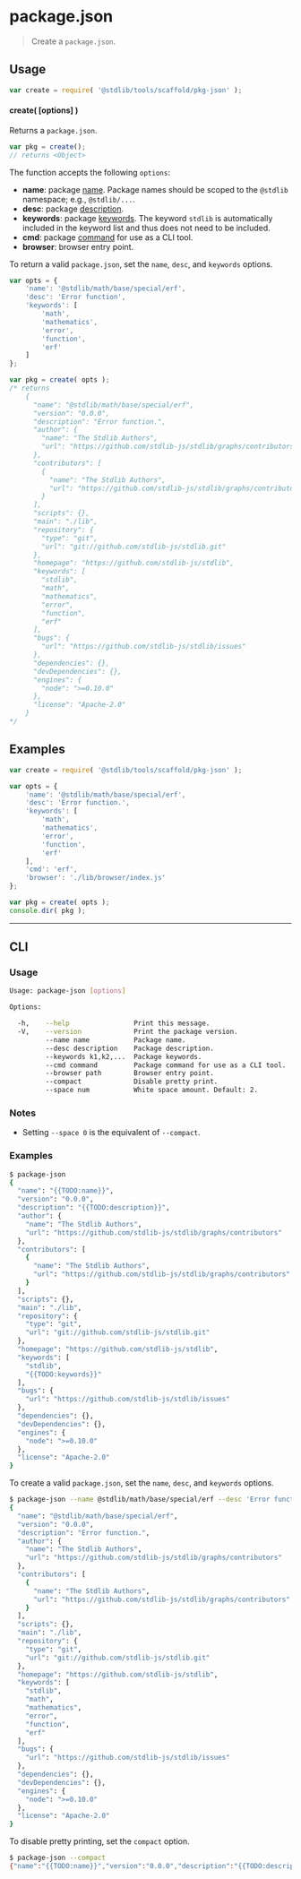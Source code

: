 # package.json

> Create a `package.json`.


<!-- Section to include introductory text. Make sure to keep an empty line after the intro `section` element and another before the `/section` close. -->

<section class="intro">

</section>

<!-- /.intro -->

<!-- Package usage documentation. -->

<section class="usage">

## Usage

``` javascript
var create = require( '@stdlib/tools/scaffold/pkg-json' );
```

#### create( \[options\] )

Returns a `package.json`.

``` javascript
var pkg = create();
// returns <Object>
```

The function accepts the following `options`:

* __name__: package [name][package-name]. Package names should be scoped to the `@stdlib` namespace; e.g., `@stdlib/...`.
* __desc__: package [description][package-description].
* __keywords__: package [keywords][package-keywords]. The keyword `stdlib` is automatically included in the keyword list and thus does not need to be included.
* __cmd__: package [command][package-command] for use as a CLI tool.
* __browser__: browser entry point.

To return a valid `package.json`, set the `name`, `desc`, and `keywords` options.

``` javascript
var opts = {
    'name': '@stdlib/math/base/special/erf',
    'desc': 'Error function',
    'keywords': [
        'math',
        'mathematics',
        'error',
        'function',
        'erf'
    ]
};

var pkg = create( opts );
/* returns
    {
      "name": "@stdlib/math/base/special/erf",
      "version": "0.0.0",
      "description": "Error function.",
      "author": {
        "name": "The Stdlib Authors",
        "url": "https://github.com/stdlib-js/stdlib/graphs/contributors"
      },
      "contributors": [
        {
          "name": "The Stdlib Authors",
          "url": "https://github.com/stdlib-js/stdlib/graphs/contributors"
        }
      ],
      "scripts": {},
      "main": "./lib",
      "repository": {
        "type": "git",
        "url": "git://github.com/stdlib-js/stdlib.git"
      },
      "homepage": "https://github.com/stdlib-js/stdlib",
      "keywords": [
        "stdlib",
        "math",
        "mathematics",
        "error",
        "function",
        "erf"
      ],
      "bugs": {
        "url": "https://github.com/stdlib-js/stdlib/issues"
      },
      "dependencies": {},
      "devDependencies": {},
      "engines": {
        "node": ">=0.10.0"
      },
      "license": "Apache-2.0"
    }
*/
```

</section>

<!-- /.usage -->

<!-- Package usage notes. Make sure to keep an empty line after the `section` element and another before the `/section` close. -->

<section class="notes">

</section>

<!-- /.notes -->

<!-- Package usage examples. -->

<section class="examples">

## Examples

``` javascript
var create = require( '@stdlib/tools/scaffold/pkg-json' );

var opts = {
    'name': '@stdlib/math/base/special/erf',
    'desc': 'Error function.',
    'keywords': [
        'math',
        'mathematics',
        'error',
        'function',
        'erf'
    ],
    'cmd': 'erf',
    'browser': './lib/browser/index.js'
};

var pkg = create( opts );
console.dir( pkg );
```

</section>

<!-- /.examples -->


<!-- Section for describing a command-line interface. -->

---

<section class="cli">

## CLI

<!-- CLI usage documentation. -->

<section class="usage">

### Usage

``` bash
Usage: package-json [options]

Options:

  -h,    --help                Print this message.
  -V,    --version             Print the package version.
         --name name           Package name.
         --desc description    Package description.
         --keywords k1,k2,...  Package keywords.
         --cmd command         Package command for use as a CLI tool.
         --browser path        Browser entry point.
         --compact             Disable pretty print.
         --space num           White space amount. Default: 2.
```

</section>

<!-- /.usage -->

<!-- CLI usage notes. Make sure to keep an empty line after the `section` element and another before the `/section` close. -->

<section class="notes">

### Notes

* Setting `--space 0` is the equivalent of `--compact`.

</section>

<!-- /.notes -->

<!-- CLI usage examples. -->

<section class="examples">

### Examples

``` bash
$ package-json
{
  "name": "{{TODO:name}}",
  "version": "0.0.0",
  "description": "{{TODO:description}}",
  "author": {
    "name": "The Stdlib Authors",
    "url": "https://github.com/stdlib-js/stdlib/graphs/contributors"
  },
  "contributors": [
    {
      "name": "The Stdlib Authors",
      "url": "https://github.com/stdlib-js/stdlib/graphs/contributors"
    }
  ],
  "scripts": {},
  "main": "./lib",
  "repository": {
    "type": "git",
    "url": "git://github.com/stdlib-js/stdlib.git"
  },
  "homepage": "https://github.com/stdlib-js/stdlib",
  "keywords": [
    "stdlib",
    "{{TODO:keywords}}"
  ],
  "bugs": {
    "url": "https://github.com/stdlib-js/stdlib/issues"
  },
  "dependencies": {},
  "devDependencies": {},
  "engines": {
    "node": ">=0.10.0"
  },
  "license": "Apache-2.0"
}
```

To create a valid `package.json`, set the `name`, `desc`, and `keywords` options.

``` bash
$ package-json --name @stdlib/math/base/special/erf --desc 'Error function.' --keywords 'math,mathematics,error,function,erf'
{
  "name": "@stdlib/math/base/special/erf",
  "version": "0.0.0",
  "description": "Error function.",
  "author": {
    "name": "The Stdlib Authors",
    "url": "https://github.com/stdlib-js/stdlib/graphs/contributors"
  },
  "contributors": [
    {
      "name": "The Stdlib Authors",
      "url": "https://github.com/stdlib-js/stdlib/graphs/contributors"
    }
  ],
  "scripts": {},
  "main": "./lib",
  "repository": {
    "type": "git",
    "url": "git://github.com/stdlib-js/stdlib.git"
  },
  "homepage": "https://github.com/stdlib-js/stdlib",
  "keywords": [
    "stdlib",
    "math",
    "mathematics",
    "error",
    "function",
    "erf"
  ],
  "bugs": {
    "url": "https://github.com/stdlib-js/stdlib/issues"
  },
  "dependencies": {},
  "devDependencies": {},
  "engines": {
    "node": ">=0.10.0"
  },
  "license": "Apache-2.0"
}
```

To disable pretty printing, set the `compact` option.

``` bash
$ package-json --compact
{"name":"{{TODO:name}}","version":"0.0.0","description":"{{TODO:description}}","author":{"name":"The Stdlib Authors","url":"https://github.com/stdlib-js/stdlib/graphs/contributors"},"contributors":[{"name":"The Stdlib Authors","url":"https://github.com/stdlib-js/stdlib/graphs/contributors"}],"scripts":{},"main":"./lib","repository":{"type":"git","url":"git://github.com/stdlib-js/stdlib.git"},"homepage":"https://github.com/stdlib-js/stdlib","keywords":["stdlib","{{TODO:keywords}}"],"bugs":{"url":"https://github.com/stdlib-js/stdlib/issues"},"dependencies":{},"devDependencies":{},"engines":{"node":">=0.10.0"},"license":"Apache-2.0"}
```

</section>

<!-- /.examples -->

</section>

<!-- /.cli -->

<!-- Section to include cited references. If references are included, add a horizontal rule *before* the section. Make sure to keep an empty line after the `section` element and another before the `/section` close. -->

<section class="references">

</section>

<!-- /.references -->

<!-- Section for all links. Make sure to keep an empty line after the `section` element and another before the `/section` close. -->

<section class="links">

[package-name]: https://docs.npmjs.com/files/package.json#name
[package-description]: https://docs.npmjs.com/files/package.json#description
[package-keywords]: https://docs.npmjs.com/files/package.json#keywords
[package-command]: https://docs.npmjs.com/files/package.json#bin

</section>

<!-- /.links -->
